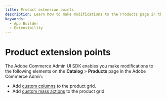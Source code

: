 ```yaml
---
title: Product extension points 
description: Learn how to make modifications to the Products page in the Adobe Commerce Admin.
keywords:
  - App Builder
  - Extensibility
---
```


# Product extension points

The Adobe Commerce Admin UI SDK enables you make modifications to the following elements on the **Catalog** > **Products** page in the Adobe Commerce Admin:

* Add [custom columns](grid-columns.md) to the product grid.
* Add [custom mass actions](mass-action.md) to the product grid.
